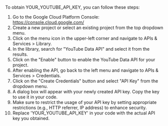 To obtain YOUR_YOUTUBE_API_KEY, you can follow these steps:

1. Go to the Google Cloud Platform Console: https://console.cloud.google.com/
2. Create a new project or select an existing project from the top dropdown menu.
3. Click on the menu icon in the upper-left corner and navigate to APIs & Services > Library.
4. In the library, search for "YouTube Data API" and select it from the results.
5. Click on the "Enable" button to enable the YouTube Data API for your project.
6. After enabling the API, go back to the left menu and navigate to APIs & Services > Credentials.
7. Click on the "Create Credentials" button and select "API Key" from the dropdown menu.
8. A dialog box will appear with your newly created API key. Copy the key to use it in your code.
9. Make sure to restrict the usage of your API key by setting appropriate restrictions (e.g., HTTP referrer, IP address) to enhance security.
10. Replace 'YOUR_YOUTUBE_API_KEY' in your code with the actual API key you obtained.
